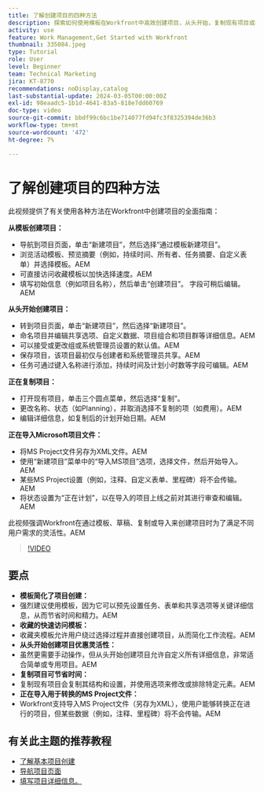 ```yaml
---
title: 了解创建项目的四种方法
description: 探索如何使用模板在Workfront中高效创建项目，从头开始，复制现有项目或导入Microsoft项目文件，这些模板根据不同的用户需求量身定制。
activity: use
feature: Work Management,Get Started with Workfront
thumbnail: 335084.jpeg
type: Tutorial
role: User
level: Beginner
team: Technical Marketing
jira: KT-8770
recommendations: noDisplay,catalog
last-substantial-update: 2024-03-05T00:00:00Z
exl-id: 98eaadc5-1b1d-4641-83a5-818e7dd60769
doc-type: video
source-git-commit: bbdf99c6bc1be714077fd94fc3f8325394de36b3
workflow-type: tm+mt
source-wordcount: '472'
ht-degree: 7%

---
```


# 了解创建项目的四种方法

此视频提供了有关使用各种方法在Workfront中创建项目的全面指南：

**从模板创建项目：**

* 导航到项目页面，单击“新建项目”，然后选择“通过模板新建项目”&#x200B;。
* 浏览活动模板、预览摘要（例如，持续时间、所有者、任务摘要、自定义表单）并选择模板。&#x200B;AEM
* 可直接访问收藏模板以加快选择速度。&#x200B;AEM
* 填写初始信息（例如项目名称），然后单击“创建项目”&#x200B;。 字段可稍后编辑。&#x200B;AEM

**从头开始创建项目：**

* 转到项目页面，单击“新建项目”，然后选择“新建项目”&#x200B;。
* 命名项目并编辑共享选项、自定义数据、项目组合和项目群等详细信息。&#x200B;AEM
* 可以接受或更改组或系统管理员设置的默认值。&#x200B;AEM
* 保存项目，该项目最初仅与创建者和系统管理员共享。&#x200B;AEM
* 任务可通过键入名称进行添加，持续时间及计划小时数等字段可编辑。&#x200B;AEM

**正在复制项目：**

* 打开现有项目，单击三个圆点菜单，然后选择“复制”&#x200B;。
* 更改名称、状态（如Planning），并取消选择不复制的项（如费用）。&#x200B;AEM
* 编辑详细信息，如复制后的计划开始日期。&#x200B;AEM

**正在导入Microsoft项目文件：**

* 将MS Project文件另存为XML文件。&#x200B;AEM
* 使用“新建项目”菜单中的“导入MS项目”选项，选择文件，然后开始导入。&#x200B;AEM
* 某些MS Project设置（例如，注释、自定义表单、里程碑）将不会传输。&#x200B;AEM
* 将状态设置为“正在计划”，以在导入的项目上线之前对其进行审查和编辑。&#x200B;AEM


此视频强调Workfront在通过模板、草稿、复制或导入来创建项目时为了满足不同用户需求的灵活性。&#x200B;AEM

>[!VIDEO](https://video.tv.adobe.com/v/335084/?quality=12&learn=on&enablevpops=1)

## 要点

* **模板简化了项目创建：**
* 强烈建议使用模板，因为它可以预先设置任务、表单和共享选项等关键详细信息，从而节省时间和精力。&#x200B;AEM
* **收藏的快速访问模板：**
* 收藏夹模板允许用户绕过选择过程并直接创建项目，从而简化工作流程。&#x200B;AEM
* **从头开始创建项目优惠灵活性：**
* 虽然更需要手动操作，但从头开始创建项目允许自定义所有详细信息，非常适合简单或专用项目。&#x200B;AEM
* **复制项目可节省时间：**
* 复制现有项目会复制其结构和设置，并使用选项来修改或排除特定元素。&#x200B;AEM
* **正在导入用于转换的MS Project文件：**
* Workfront支持导入MS Project文件（另存为XML），使用户能够转换正在进行的项目，但某些数据（例如，注释、里程碑）将不会传输。&#x200B;AEM



## 有关此主题的推荐教程

* [了解基本项目创建](/help/manage-work/projects/understand-basic-project-creation.md)
* [导航项目页面](/help/manage-work/projects/navigate-the-project-page.md)
* [填写项目详细信息。](/help/manage-work/projects/fill-in-the-project-details.md)

